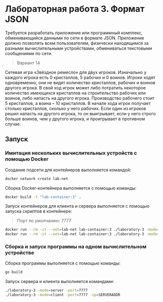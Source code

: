 # Лабораторная работа 3. Формат JSON

Требуется разработать приложение или программный комплекс, обменивающийся данными по сети в формате JSON. Приложение должно позволять всем пользователям, физически находящимся за разными вычислительными устройствами, обмениваться текстовыми сообщениями по сети.

> Вариант 14

Сетевая игра «Звёздное ремесло» для двух игроков. Изначально у каждого игрока есть 0 кристаллов, 5 рабочих и 0 воинов. Игроки ходят одновременно, они не видят количество кристаллов, рабочих и воинов другого игрока. В свой ход игрок может либо потратить некоторое количество имеющихся кристаллов на строительство рабочих или воинов, либо напасть на другого игрока. Производство рабочего стоит 5 кристаллов, а воина – 10 кристаллов. В начале хода игрок получает столько кристаллов, сколько у него рабочих. Если один из игроков решил напасть на другого игрока, то он выигрывает, если у него строго больше воинов, чем у другого игрока, и проигрывает в противном случае.

## Запуск

### Имитация нескольких вычислительных устройств с помощью Docker

Создание подсети для контейнеров выполняется командой:

```bash
docker network create lab-net
```

Сборка Docker-контейнера выполняется с помощью команды:

```bash
docker build -t "lab-container:3" .
```

Запуск контейнеров для клиента и сервера выполняется с помощью запуска скриптов в контейнере:

> Порт по умолчанию: 7777

```bash
docker run --rm -it --net=lab-net lab-container:3 ./laboratory-3 -mode=server -port=7777
docker run --rm -it --net=lab-net lab-container:3 ./laboratory-3 -mode=client -port=7777 -ip=SERVERADDR
```

### Сборка и запуск программы на одном вычислительном устройстве

Сборка программы выполняется с помощью команды:

```bash
go build
```

Запуск сервера и клиента выполняется командами:

```bash
./laboratory-3 -mode=server -port=7777
./laboratory-3 -mode=client -port=7777 -ip=SERVERADDR
```
